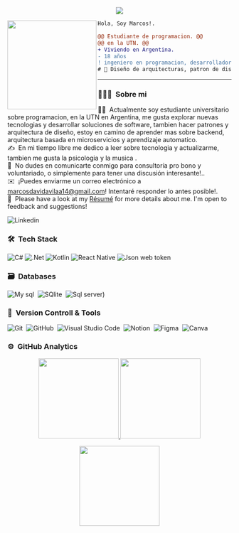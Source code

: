 <p align="center">
  <a href="https://github.com/DenverCoder1/readme-typing-svg"><img src="https://readme-typing-svg.herokuapp.com?font=Time+New+Roman&color=%23C8BE25&size=25&center=true&vCenter=true&width=600&height=100&lines=Programador+backend+@unosBytes;Estudiante+ciencia+computacion;ciberseguridad;Programador+competitivo;Siempre+aprendiendo+cosas+nuevas!"></a>
</p>
<img align="left" height="200" src="https://media.giphy.com/media/ao9DUiTKH60XS/giphy.gif"/>

```diff
Hola, Soy Marcos!.

@@ Estudiante de programacion. @@
@@ en la UTN. @@
+ Viviendo en Argentina.
- 18 años
! ingeniero en programacion, desarrollador backend y amante de la tecnologia
# 📖 Diseño de arquitecturas, patron de diseño
```
------
### 👨🏻‍💻 &nbsp;Sobre mi

👨‍💻 &nbsp;Actualmente soy estudiante universitario sobre programacion, en la UTN en Argentina, me gusta explorar nuevas tecnologias y desarrollar soluciones de software, tambien hacer patrones y arquitectura de diseño, estoy en camino de aprender mas sobre backend, arquitectura basada en microservicios y aprendizaje automatico.\
✍️ &nbsp;En mi tiempo libre me dedico a leer sobre tecnologia y actualizarme, tambien me gusta la psicologia y la musica .\
💬 &nbsp;No dudes en comunicarte conmigo para consultoría pro bono y voluntariado, o simplemente para tener una discusión interesante!..\
✉️ &nbsp;¡Puedes enviarme un correo electrónico a marcosdavidavilaa14@gmail.com! Intentaré responder lo antes posible!.\
📄 &nbsp;Please have a look at my [Résumé](https://onedrive.live.com/?authkey=%21AKntgUe4LOwU4xA&id=2C11D5C642133C04%213605&cid=2C11D5C642133C04&parId=root&parQt=sharedby&o=OneUp) for more details about me. I'm open to feedback and suggestions!

![Linkedin](https://img.shields.io/badge/LinkedIn-0077B5?style=for-the-badge&logo=linkedin&logoColor=white)

### 🛠 &nbsp;Tech Stack
![C#](https://img.shields.io/badge/C%23-239120?style=for-the-badge&logo=c-sharp&logoColor=white)
![.Net](https://img.shields.io/badge/.NET-5C2D91?style=for-the-badge&logo=.net&logoColor=white)
![Kotlin](https://img.shields.io/badge/Kotlin-0095D5?&style=for-the-badge&logo=kotlin&logoColor=white)
![React Native](https://img.shields.io/badge/React_Native-20232A?style=for-the-badge&logo=react&logoColor=61DAFB)
![Json web token](https://img.shields.io/badge/json%20web%20tokens-323330?style=for-the-badge&logo=json-web-tokens&logoColor=pink)

### 🗃 &nbsp;Databases

![My sql](https://img.shields.io/badge/MySQL-00000F?style=for-the-badge&logo=mysql&logoColor=white)&nbsp;
![SQlite](https://img.shields.io/badge/SQLite-07405E?style=for-the-badge&logo=sqlite&logoColor=white)&nbsp;
![Sql server](https://img.shields.io/badge/Microsoft_SQL_Server-CC2927?style=for-the-badge&logo=microsoft-sql-server&logoColor=whit))&nbsp;


### 🧰 &nbsp;Version Controll & Tools 

![Git](https://img.shields.io/badge/git-%23F05033.svg?style=for-the-badge&logo=git&logoColor=white)&nbsp;
![GitHub](https://img.shields.io/badge/github-%23121011.svg?style=for-the-badge&logo=github&logoColor=white)&nbsp;
![Visual Studio Code](https://img.shields.io/badge/Visual%20Studio%20Code-0078d7.svg?style=for-the-badge&logo=visual-studio-code&logoColor=white)&nbsp;
![Notion](https://img.shields.io/badge/Notion-%23000000.svg?style=for-the-badge&logo=notion&logoColor=white)&nbsp;
![Figma](https://img.shields.io/badge/Figma-F24E1E?style=for-the-badge&logo=figma&logoColor=white)&nbsp;
![Canva](https://img.shields.io/badge/Canva-%2300C4CC.svg?style=for-the-badge&logo=Canva&logoColor=white)&nbsp;

### ⚙️ &nbsp;GitHub Analytics

<p align="center">
  <a href="https://github.com/unosBytes">
    <img height="180em" src="https://github-readme-stats-eight-theta.vercel.app/api?username=unosBytes&show_icons=true&theme=algolia&include_all_commits=true&count_private=true"/>
  </a>
  <a href="https://github.com/unosBytes">
    <img height="180em" src="https://github-readme-stats-eight-theta.vercel.app/api/top-langs/?username=unosBytes&layout=compact&langs_count=8&theme=algolia"/>
  </a>
</p>

<p align="center">
  <img height="180em" src="https://github-readme-streak-stats.herokuapp.com/?user=unosBytes&theme=dark&hide_border=true"/>
</p>

